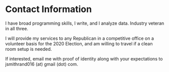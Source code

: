 # Contact Information

I have broad programming skills, I write, and I analyze data. Industry veteran in all three. 

I will provide my services to any Republican in a competitive office on a volunteer basis for the 2020 Election, and am willing to travel if a clean room setup is needed. 

If interested, email me with proof of identity along with your expectations to jsmithrand016 (at) gmail (dot) com. 
